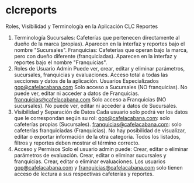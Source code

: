 # clcreports


Roles, Visibilidad y Terminología en la Aplicación CLC Reportes
1. Terminología
Sucursales:
Cafeterías que pertenecen directamente al dueño de la marca (propias).
Aparecen en la interfaz y reportes bajo el nombre "Sucursales".
Franquicias:
Cafeterías que operan bajo la marca, pero con dueño diferente (franquiciadas).
Aparecen en la interfaz y reportes bajo el nombre "Franquicias".
2. Roles de Usuario
Admin
Puede ver, crear, editar y eliminar parámetros, sucursales, franquicias y evaluaciones.
Acceso total a todas las secciones y datos de la aplicación.
Usuarios Especializados
gop@cafelacabana.com
Solo acceso a Sucursales (NO franquicias).
No puede ver, editar ni acceder a datos de Franquicias.
franquicias@cafelacabana.com
Solo acceso a Franquicias (NO sucursales).
No puede ver, editar ni acceder a datos de Sucursales.
3. Visibilidad y Separación de Datos
Cada usuario solo podrá ver los datos que le correspondan según su rol:
gop@cafelacabana.com: solo cafeterías propias (Sucursales).
franquicias@cafelacabana.com: solo cafeterías franquiciadas (Franquicias).
No hay posibilidad de visualizar, editar o exportar información de la otra categoría.
Todos los listados, filtros y reportes deben mostrar el término correcto.
4. Acceso y Permisos
Solo el usuario admin puede:
Crear, editar o eliminar parámetros de evaluación.
Crear, editar o eliminar sucursales y franquicias.
Crear, editar o eliminar evaluaciones.
Los usuarios gop@cafelacabana.com y franquicias@cafelacabana.com solo tienen acceso de lectura a sus respectivas cafeterías y reportes.